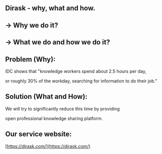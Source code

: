 ## Dirask - why, what and how.

## -> Why we do it?

## -> What we do and how we do it?

## Problem (Why):

IDC shows that "knowledge workers spend about 2.5 hours per day,

or roughly 30% of the workday, searching for information to do their job."

## Solution (What and How):

We will try to significantly reduce this time by providing

open professional knowledge sharing platform.

## Our service website:

[https://dirask.com/](https://dirask.com/)
